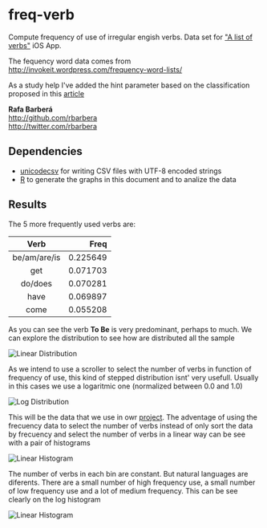 # freq-verb
Compute frequency of use of irregular engish verbs. Data set for ["A list of verbs"][1] iOS App.

The fequency word data comes from <http://invokeit.wordpress.com/frequency-word-lists/>

As a study help I've added the hint parameter based on the classification proposed in this [article][4]

**Rafa Barberá**  
  <http://github.com/rbarbera>  
  <http://twitter.com/rbarbera>

## Dependencies

* [unicodecsv][2] for writing CSV files with UTF-8 encoded strings
* [R][3] to generate the graphs in this document and to analize the data

## Results

The 5 more frequently used verbs are:

|Verb                  |     Freq |
|:--------------------:|---------:|
| be/am/are/is         | 0.225649 |
| get                  | 0.071703 |
| do/does              | 0.070281 |
| have                 | 0.069897 |
| come                 | 0.055208 |

As you can see the verb **To Be** is very predominant, perhaps to much. We can explore the distribution to see how are distributed all the sample

![Linear Distribution](https://raw.github.com/rbarbera/freq-verbs/master/freq-verb-linear.png)

As we intend to use a scroller to select the number of verbs in function of frequency of use, this kind of stepped distribution isnt' very usefull. Usually in this cases we use a logaritmic one (normalized between 0.0 and 1.0)

![Log Distribution](https://raw.github.com/rbarbera/freq-verbs/master/freq-verb-log.png)

This will be the data that we use in owr [project][1]. The adventage of using the frecuency data to select the number of verbs instead of only sort the data by frecuency and select the number of verbs in a linear way can be see with a pair of histograms

![Linear Histogram](https://raw.github.com/rbarbera/freq-verbs/master/hist-idx.png)

The number of verbs in each bin are constant. But natural languages are diferents. There are a small number of high frequency use, a small number of low frequency use and a lot of medium frequency. This can be see clearly on the log histogram

![Linear Histogram](https://raw.github.com/rbarbera/freq-verbs/master/hist-log.png)

[1]:https://github.com/rbarbera/irregularverbs
[2]:https://github.com/jdunck/python-unicodecsv
[3]:http://www.R-project.org
[4]:http://www.whitesmoke.com/english-irregular-verbs
